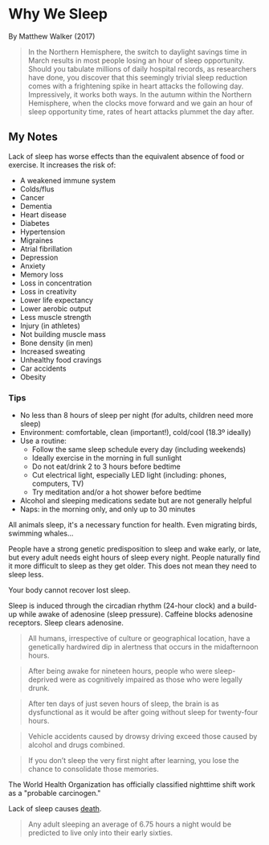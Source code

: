 # Why We Sleep

By Matthew Walker (2017)

> In the Northern Hemisphere, the switch to daylight savings time in March results in most people losing an hour of sleep opportunity. Should you tabulate millions of daily hospital records, as researchers have done, you discover that this seemingly trivial sleep reduction comes with a frightening spike in heart attacks the following day. Impressively, it works both ways. In the autumn within the Northern Hemisphere, when the clocks move forward and we gain an hour of sleep opportunity time, rates of heart attacks plummet the day after.

## My Notes

Lack of sleep has worse effects than the equivalent absence of food or exercise. It increases the risk of:

- A weakened immune system
- Colds/flus
- Cancer
- Dementia
- Heart disease
- Diabetes
- Hypertension
- Migraines
- Atrial fibrillation
- Depression
- Anxiety
- Memory loss
- Loss in concentration
- Loss in creativity
- Lower life expectancy
- Lower aerobic output
- Less muscle strength
- Injury (in athletes)
- Not building muscle mass
- Bone density (in men)
- Increased sweating
- Unhealthy food cravings
- Car accidents
- Obesity

### Tips

- No less than 8 hours of sleep per night (for adults, children need more sleep)
- Environment: comfortable, clean (important!), cold/cool (18.3º ideally)
- Use a routine:
	- Follow the same sleep schedule every day (including weekends)
	- Ideally exercise in the morning in full sunlight
	- Do not eat/drink 2 to 3 hours before bedtime
	- Cut electrical light, especially LED light (including: phones, computers, TV)
	- Try meditation and/or a hot shower before bedtime
- Alcohol and sleeping medications sedate but are not generally helpful
- Naps: in the morning only, and only up to 30 minutes

All animals sleep, it's a necessary function for health. Even migrating birds, swimming whales…

People have a strong genetic predisposition to sleep and wake early, or late, but every adult needs eight hours of sleep every night. People naturally find it more difficult to sleep as they get older. This does not mean they need to sleep less.

Your body cannot recover lost sleep.

Sleep is induced through the circadian rhythm (24-hour clock) and a build-up while awake of adenosine (sleep pressure). Caffeine blocks adenosine receptors. Sleep clears adenosine.

> All humans, irrespective of culture or geographical location, have a genetically hardwired dip in alertness that occurs in the midafternoon hours.

> After being awake for nineteen hours, people who were sleep-deprived were as cognitively impaired as those who were legally drunk.

> After ten days of just seven hours of sleep, the brain is as dysfunctional as it would be after going without sleep for twenty-four hours.

> Vehicle accidents caused by drowsy driving exceed those caused by alcohol and drugs combined.

> If you don’t sleep the very first night after learning, you lose the chance to consolidate those memories.

The World Health Organization has officially classified nighttime shift work as a "probable carcinogen."

Lack of sleep causes [death](https://en.wikipedia.org/wiki/Fatal_insomnia).

> Any adult sleeping an average of 6.75 hours a night would be predicted to live only into their early sixties.
